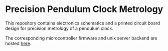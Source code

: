 # Precision Pendulum Clock Metrology

This repository contains electronics schematics and a printed circuit board design for precision metrology of a pendulum clock.

The corresponding microcontroller firmware and unix server backend are hosted [here](https://github.com/captainkirkby/Gears).
